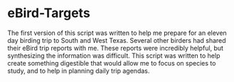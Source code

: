 # eBird-Targets

The first version of this script was written to help me prepare for an eleven day birding trip to South and West Texas. Several other birders had shared their eBird trip reports with me. These reports were incredibly helpful, but synthesizing the information was difficult. This script was written to help create something digestible that would allow me to focus on species to study, and to help in planning daily trip agendas.

